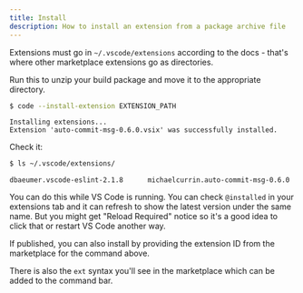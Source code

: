 ```yaml
---
title: Install
description: How to install an extension from a package archive file
---
```


Extensions must go in `~/.vscode/extensions` according to the docs - that's where other marketplace extensions go as directories.

Run this to unzip your build package and move it to the appropriate directory.

```sh
$ code --install-extension EXTENSION_PATH
```
```
Installing extensions...
Extension 'auto-commit-msg-0.6.0.vsix' was successfully installed.
```

Check it:

```sh
$ ls ~/.vscode/extensions/
```
```
dbaeumer.vscode-eslint-2.1.8      michaelcurrin.auto-commit-msg-0.6.0
```

You can do this while VS Code is running. You can check `@installed` in your extensions tab and it can refresh to show the latest version under the same name. But you might get "Reload Required" notice so it's a good idea to click that or restart VS Code another way.

If published, you can also install by providing the extension ID from the marketplace for the command above.

There is also the `ext` syntax you'll see in the marketplace which can be added to the command bar.
